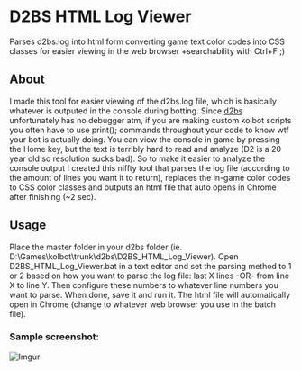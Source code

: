 # D2BS HTML Log Viewer
Parses d2bs.log into html form converting game text color codes into CSS classes for easier viewing in the web browser +searchability with Ctrl+F ;)
	
## About
I made this tool for easier viewing of the d2bs.log file, which is basically whatever is outputed in the console during botting. Since [d2bs](https://github.com/noah-/d2bs) unfortunately has no debugger atm, if you are making custom kolbot scripts you often have to use print(); commands throughout your code to know wtf your bot is actually doing. You can view the console in game by pressing the Home key, but the text is terribly hard to read and analyze (D2 is a 20 year old so resolution sucks bad). So to make it easier to analyze the console output I created this niffty tool that parses the log file (according to the amount of lines you want it to return), replaces the in-game color codes to CSS color classes and outputs an html file that auto opens in Chrome after finishing (~2 sec). 

## Usage
Place the master folder in your d2bs folder (ie. D:\Games\kolbot\trunk\d2bs\D2BS_HTML_Log_Viewer). Open D2BS_HTML_Log_Viewer.bat in a text editor and set the parsing method to 1 or 2 based on how you want to parse the log file: last X lines -OR- from line X to line Y. Then configure these numbers to whatever line numbers you want to parse. When done, save it and run it. The html file will automatically open in Chrome (change to whatever web browser you use in the batch file).

### Sample screenshot:

![Imgur](https://i.imgur.com/cR0ai3b.png)
